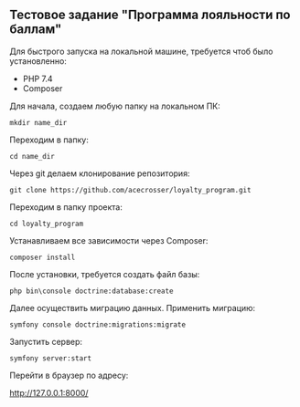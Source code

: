 Тестовое задание "Программа лояльности по баллам"
-----------------

Для быстрого запуска на локальной машине, требуется чтоб было установленно:

* PHP 7.4
* Composer

Для начала, создаем любую папку на локальном ПК:

`mkdir name_dir`

Переходим в папку:

`cd name_dir`

Через git делаем клонирование репозитория:

`git clone https://github.com/acecrosser/loyalty_program.git`

Переходим в папку проекта:

`cd loyalty_program`

Устанавливаем все зависимости через Composer:

`composer install`

После установки, требуется создать файл базы:

`php bin\console doctrine:database:create`

Далее осуществить миграцию данных.
Применить миграцию:

`symfony console doctrine:migrations:migrate`

Запустить сервер:

`symfony server:start`

Перейти в браузер по адресу:

http://127.0.0.1:8000/